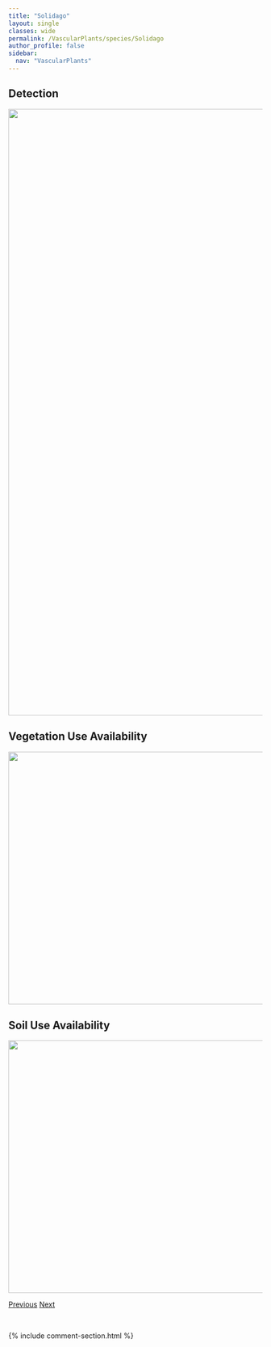 ```yaml
---
title: "Solidago"
layout: single
classes: wide
permalink: /VascularPlants/species/Solidago
author_profile: false
sidebar:
  nav: "VascularPlants"
---
```


<h2>Detection</h2>

<a href="https://drive.google.com/uc?export=view&id=1ZhGeg_UJ-ve9T3dzmvjnlWco95iH0Gm7">
<img src="https://drive.google.com/uc?export=view&id=1ZhGeg_UJ-ve9T3dzmvjnlWco95iH0Gm7" height = "1200" width = "800">
</a>


<h2>Vegetation Use Availability</h2>

<a href="https://drive.google.com/uc?export=view&id=10btP6AbqzcaYNH1J4W9C-pp-EeOl37jY">
<img src="https://drive.google.com/uc?export=view&id=10btP6AbqzcaYNH1J4W9C-pp-EeOl37jY" height = "500" width = "1000">
</a>


<h2>Soil Use Availability</h2>

<a href="https://drive.google.com/uc?export=view&id=1So4Doc6qAmauvian4Em7pupV41WkXj7-">
<img src="https://drive.google.com/uc?export=view&id=1So4Doc6qAmauvian4Em7pupV41WkXj7-" height = "500" width = "1000">
</a>


<a href="/DevelopmentWebsite/VascularPlants/species/SolanumTuberosum" class="pagination--pager" title="Solanum tuberosum">Previous</a> <a href="/DevelopmentWebsite/VascularPlants/species/SolidagoAltissimaLepida" class="pagination--pager" title="Solidago altissima/lepida">Next</a>

<p>&nbsp;</p>

{% include comment-section.html %}
